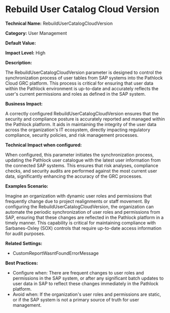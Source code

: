 # Rebuild User Catalog Cloud Version

**Technical Name:** RebuildUserCatalogCloudVersion

**Category:** User Management

**Default Value:**

**Impact Level:** High

**Description:**

The RebuildUserCatalogCloudVersion parameter is designed to control the synchronization process of user tables from SAP systems into the Pathlock Cloud GRC platform. This process is critical for ensuring that user data within the Pathlock environment is up-to-date and accurately reflects the user's current permissions and roles as defined in the SAP system. 

**Business Impact:**

A correctly configured RebuildUserCatalogCloudVersion ensures that the security and compliance posture is accurately reported and managed within the Pathlock platform. It aids in maintaining the integrity of the user data across the organization's IT ecosystem, directly impacting regulatory compliance, security policies, and risk management processes.

**Technical Impact when configured:**

When configured, this parameter initiates the synchronization process, updating the Pathlock user catalogue with the latest user information from the connected SAP systems. This ensures that risk analyses, compliance checks, and security audits are performed against the most current user data, significantly enhancing the accuracy of the GRC processes.

**Examples Scenario:**

Imagine an organization with dynamic user roles and permissions that frequently change due to project realignments or staff movement. By configuring the RebuildUserCatalogCloudVersion, the organization can automate the periodic synchronization of user roles and permissions from SAP, ensuring that these changes are reflected in the Pathlock platform in a timely manner. This capability is critical for maintaining compliance with Sarbanes-Oxley (SOX) controls that require up-to-date access information for audit purposes.

**Related Settings:**

- CustomReportWasntFoundErrorMessage

**Best Practices:** 

- Configure when: There are frequent changes to user roles and permissions in the SAP system, or after any significant batch updates to user data in SAP to reflect these changes immediately in the Pathlock platform.
- Avoid when: If the organization's user roles and permissions are static, or if the SAP system is not a primary source of truth for user management.
